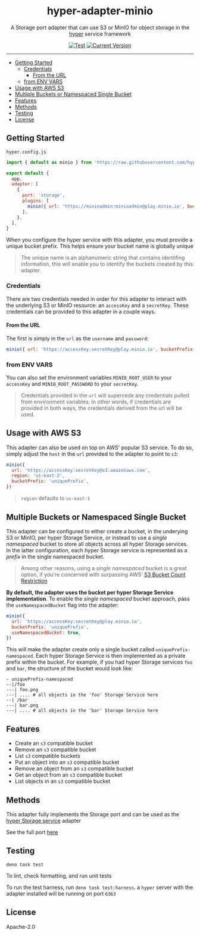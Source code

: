 <h1 align="center">hyper-adapter-minio</h1>
<p align="center">A Storage port adapter that can use S3 or MinIO for object storage in the <a href="https://hyper.io/">hyper</a> service framework</p>
</p>
<p align="center">
  <a href="https://github.com/hyper63/hyper-adapter-minio/actions/workflows/test-and-publish.yml"><img src="https://github.com/hyper63/hyper-adapter-minio/actions/workflows/test-and-publish.yml/badge.svg" alt="Test" /></a>
  <a href="https://github.com/hyper63/hyper-adapter-minio/tags/"><img src="https://img.shields.io/github/tag/hyper63/hyper-adapter-minio" alt="Current Version" /></a>
</p>

---

<!-- toc -->

- [Getting Started](#getting-started)
  - [Credentials](#credentials)
    - [From the URL](#from-the-url)
  - [from ENV VARS](#from-env-vars)
- [Usage with AWS S3](#usage-with-aws-s3)
- [Multiple Buckets or Namespaced Single Bucket](#multiple-buckets-or-namespaced-single-bucket)
- [Features](#features)
- [Methods](#methods)
- [Testing](#testing)
- [License](#license)

<!-- tocstop -->

## Getting Started

`hyper.config.js`

```js
import { default as minio } from 'https://raw.githubusercontent.com/hyper63/hyper-adapter-minio/main/mod.js'

export default {
  app,
  adapter: [
    {
      port: 'storage',
      plugins: [
        minio({ url: 'https://minioadmin:minioadmin@play.minio.io', bucketPrefix: 'uniquePrefix' }),
      ],
    },
  ],
}
```

When you configure the hyper service with this adapter, you must provide a unique bucket prefix.
This helps ensure your bucket name is globally unique

> The unique name is an alphanumeric string that contains identifing information, this will enable
> you to identify the buckets created by this adapter.

### Credentials

There are two credentials needed in order for this adapter to interact with the underlying S3 or
MinIO resource: an `accessKey` and a `secretKey`. These credentials can be provided to this adapter
in a couple ways.

#### From the URL

The first is simply in the `url` as the `username` and `password`:

```js
minio({ url: 'https://accessKey:secretKey@play.minio.io', bucketPrefix: 'uniquePrefix' })
```

### from ENV VARS

You can also set the environment variables `MINIO_ROOT_USER` to your `accessKey` and
`MINIO_ROOT_PASSWORD` to your `secretKey`.

> Credentials provided in the `url` will supercede any credentials pulled from environment
> variables. In other words, if credentials are provided in both ways, the credentials derived from
> the url will be used.

## Usage with AWS S3

This adapter can also be used on top on AWS' popular S3 service. To do so, simply adjust the `host`
in the `url` provided to the adapter to point to `s3`:

```js
minio({
  url: 'https://accessKey:secretKey@s3.amazonaws.com',
  region: 'us-east-2',
  bucketPrefix: 'uniquePrefix',
})
```

> `region` defaults to `us-east-1`

## Multiple Buckets or Namespaced Single Bucket

This adapter can be configured to either create a bucket, in the underying S3 or MinIO, per hyper
Storage Service, or instead to use a _single namespaced_ bucket to store all objects across all
hyper Storage services. In the latter configuration, each hyper Storage service is represented as a
_prefix_ in the single namespaced bucket.

> Among other reasons, using a _single namespaced_ bucket is a great option, if you're concerned
> with surpassing AWS'
> [S3 Bucket Count Restriction](https://docs.aws.amazon.com/AmazonS3/latest/userguide/BucketRestrictions.html)

**By default, the adapter uses the bucket per hyper Storage Service implementation**. To enable the
_single namespaced_ bucket approach, pass the `useNamespacedBucket` flag into the adapter:

```js
minio({
  url: 'https://accessKey:secretKey@play.minio.io',
  bucketPrefix: 'uniquePrefix',
  useNamespacedBucket: true,
})
```

This will make the adapter create only a single bucket called `uniquePrefix-namespaced`. Each hyper
Storage Service is then implemented as a private prefix within the bucket. For example, if you had
hyper Storage services `foo` and `bar`, the structure of the bucket would look like:

```
- uniquePrefix-namespaced 
--|/foo
---| foo.png
---| .... # all objects in the 'foo' Storage Service here
--| /bar
---| bar.png
---| .... # all objects in the 'bar' Storage Service here
```

## Features

- Create an `s3` compatible bucket
- Remove an `s3` compatible bucket
- List `s3` compatible buckets
- Put an object into an `s3` compatible bucket
- Remove an object from an `s3` compatible bucket
- Get an object from an `s3` compatible bucket
- List objects in an `s3` compatible bucket

## Methods

This adapter fully implements the Storage port and can be used as the
[hyper Storage service](https://docs.hyper.io/docs/api-reference/rest/storage.html) adapter

See the full port [here](https://github.com/hyper63/hyper/tree/main/packages/port-storage)

## Testing

```
deno task test
```

To lint, check formatting, and run unit tests

To run the test harness, run `deno task test:harness`. a `hyper` server with the adapter installed
will be running on port `6363`

## License

Apache-2.0

